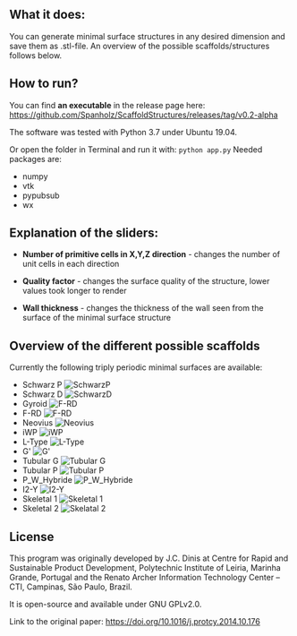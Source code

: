 


## What it does:
You can generate minimal surface structures in any desired dimension and save them as .stl-file. An overview of the possible scaffolds/structures follows below.

## How to run?

You can find **an executable** in the release page here: https://github.com/Spanholz/ScaffoldStructures/releases/tag/v0.2-alpha

The software was tested with Python 3.7 under Ubuntu 19.04. 

Or open the folder in Terminal and run it with: `python app.py`
Needed packages are:
- numpy
- vtk
- pypubsub
- wx

## Explanation of the sliders:
- **Number of primitive cells in X,Y,Z direction** - changes the number of unit cells in each direction

- **Quality factor** - changes the surface quality of the structure, lower values took longer to render

- **Wall thickness** - changes the thickness of the wall seen from the surface of the minimal surface structure




## Overview of the different possible scaffolds

Currently the following triply periodic minimal surfaces are available:

 - Schwarz P ![SchwarzP](https://github.com/BAMresearch/ScaffoldStructures/blob/master/images/SchwarzP.PNG)
 - Schwarz D ![SchwarzD](https://github.com/BAMresearch/ScaffoldStructures/blob/master/images/SchwarzD.PNG)
 - Gyroid ![F-RD](https://github.com/BAMresearch/ScaffoldStructures/blob/master/images/Gyroid.PNG)
 - F-RD ![F-RD](https://github.com/BAMresearch/ScaffoldStructures/blob/master/images/F-RD.PNG)
 - Neovius ![Neovius](https://github.com/BAMresearch/ScaffoldStructures/blob/master/images/Neovius.PNG)
 - iWP ![iWP](https://github.com/BAMresearch/ScaffoldStructures/blob/master/images/iWP.PNG)
 - L-Type ![L-Type](https://github.com/BAMresearch/ScaffoldStructures/blob/master/images/L-Type.PNG)
 - G' ![G'](https://github.com/BAMresearch/ScaffoldStructures/blob/master/images/G_prime.PNG)
 - Tubular G ![Tubular G](https://github.com/BAMresearch/ScaffoldStructures/blob/master/images/Tubular_G.png)
 - Tubular P ![Tubular P](https://github.com/BAMresearch/ScaffoldStructures/blob/master/images/Tubular_P.png)
 - P_W_Hybride ![P_W_Hybride](https://github.com/BAMresearch/ScaffoldStructures/blob/master/images/P_W_Hybrid.PNG)
 - I2-Y ![I2-Y](https://github.com/BAMresearch/ScaffoldStructures/blob/master/images/I2-Y.PNG) 
 - Skeletal 1 ![Skeletal 1](https://github.com/BAMresearch/ScaffoldStructures/blob/master/images/Skeletal_1.png)
 - Skeletal 2 ![Skelatal 2](https://github.com/BAMresearch/ScaffoldStructures/blob/master/images/Skeletal_2.png)


## License

This program was originally developed by J.C. Dinis at Centre for Rapid and Sustainable Product Development, Polytechnic Institute of Leiria, Marinha Grande, Portugal and the Renato Archer Information Technology Center – CTI, Campinas, São Paulo, Brazil.

It is open-source and available under GNU GPLv2.0.

Link to the original paper:
https://doi.org/10.1016/j.protcy.2014.10.176
